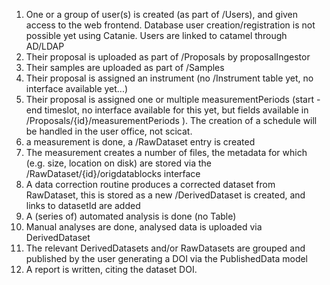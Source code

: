 
 
1. One or a group of user(s) is created (as part of /Users), and given access to the web frontend. Database user creation/registration is not possible yet using Catanie. Users are linked to catamel through AD/LDAP
2. Their proposal is uploaded as part of /Proposals by proposalIngestor
3. Their samples are uploaded as part of /Samples 
4. Their proposal is assigned an instrument (no /Instrument table yet, no interface available yet...)
5. Their proposal is assigned one or multiple measurementPeriods (start - end timeslot, no interface available for this yet, but fields available in /Proposals/{id}/measurementPeriods ). The creation of a schedule will be handled in the user office, not scicat.
6. a measurement is done, a /RawDataset entry is created 
7. The measurement creates a number of files, the metadata for  which (e.g. size, location on disk) are stored via the /RawDataset/{id}/origdatablocks interface
8. A data correction routine produces a corrected dataset from RawDataset, this is stored as a new /DerivedDataset is created, and links to datasetId are added
9. A (series of) automated analysis is done (no Table)
10. Manual analyses are done, analysed data is uploaded via DerivedDataset
11. The relevant DerivedDatasets and/or RawDatasets are grouped and published by the user generating a DOI via the PublishedData model
12. A report is written, citing the dataset DOI.

